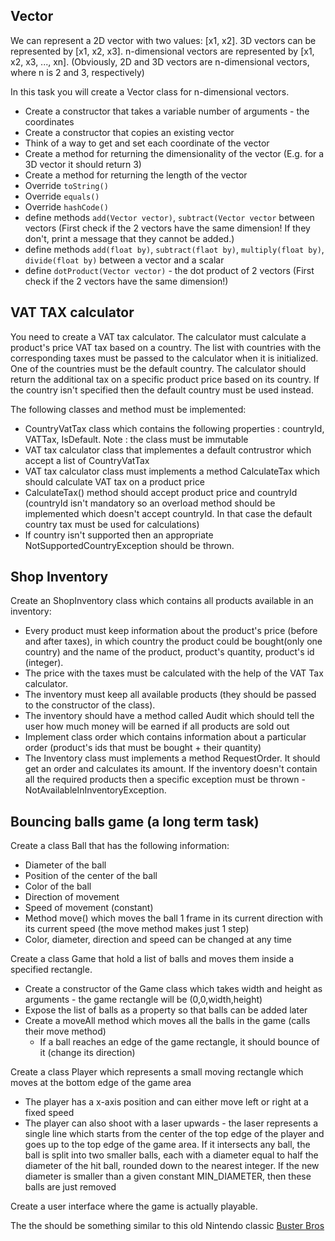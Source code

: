 ## Vector
We can represent a 2D vector with two values: [x1, x2]. 3D vectors can be represented by [x1, x2, x3]. n-dimensional vectors are represented by [x1, x2, x3, ..., xn]. (Obviously, 2D and 3D vectors are n-dimensional vectors, where n is 2 and 3, respectively)

In this task you will create a Vector class for n-dimensional vectors.

* Create a constructor that takes a variable number of arguments - the coordinates
* Create a constructor that copies an existing vector
* Think of a way to get and set each coordinate of the vector
* Create a method for returning the dimensionality of the vector (E.g. for a 3D vector it should return 3)
* Create a method for returning the length of the vector
* Override `toString()`
* Override `equals()`
* Override `hashCode()`
* define methods `add(Vector vector)`, `subtract(Vector vector` between vectors (First check if the 2 vectors have the same dimension! If they don't, print a message that they cannot be added.)
* define methods `add(float by)`, `subtract(flaot by)`, `multiply(float by)`, `divide(float by)` between a vector and a scalar
* define `dotProduct(Vector vector)` - the dot product of 2 vectors (First check if the 2 vectors have the same dimension!)

## VAT TAX calculator

You need to create a VAT tax calculator.
The calculator must calculate a product's price VAT tax based on a country.
The list with countries with the corresponding taxes must be passed to the calculator when it is initialized.
One of the countries must be the default country.
The calculator should return the additional tax on a specific product price based on its country.
If the country isn't specified then the default country must be used instead.

The following classes and method must be implemented:

* CountryVatTax class which contains the following properties : countryId, VATTax, IsDefault.
Note : the class must be immutable
* VAT tax calculator class that implementes a default contrustror which accept a list of CountryVatTax
* VAT tax calculator class must implements a method CalculateTax which should calculate VAT tax on a product price
* CalculateTax() method should accept product price and countryId (countryId isn't mandatory so an overload method should be implemented which doesn't accept countryId. In that case the default country tax must be used for calculations)
* If country isn't supported then an appropriate NotSupportedCountryException should be thrown.

## Shop Inventory

Create an ShopInventory class which contains all products available in an inventory:

* Every product must keep information about the product's price (before and after taxes), in which country the product could be bought(only one country) and the name of the product, product's quantity, product's id (integer).
* The price with the taxes must be calculated with the help of the VAT Tax calculator.
* The inventory must keep all available products (they should be passed to the constructor of the class).
* The inventory should have a method called Audit which should tell the user how much money will be earned if all products are sold out
* Implement class order which contains information about a particular order (product's ids that must be bought + their quantity)
* The Inventory class must implements a method RequestOrder. It should get an order and calculates its amount. If the inventory doesn't contain all the required products then a specific exception must be thrown - NotAvailableInInventoryException.

## Bouncing balls game (a long term task)

Create a class Ball that has the following information:

* Diameter of the ball
* Position of the center of the ball
* Color of the ball
* Direction of movement
* Speed of movement (constant)
* Method move() which moves the ball 1 frame in its current direction with its current speed (the move method makes just 1 step)
* Color, diameter, direction and speed can be changed at any time

Create a class Game that hold a list of balls and moves them inside a specified rectangle.

* Create a constructor of the Game class which takes width and height as arguments - 
the game rectangle will be (0,0,width,height)
* Expose the list of balls as a property so that balls can be added later
* Create a moveAll method which moves all the balls in the game (calls their move method)
  * If a ball reaches an edge of the game rectangle, it should bounce of it (change its direction)
  
Create a class Player which represents a small moving rectangle which moves at the bottom edge of the game area
* The player has a x-axis position and can either move left or right at a fixed speed
* The player can also shoot with a laser upwards - the laser represents a single line which starts from the center
of the top edge of the player and goes up to the top edge of the game area. If it intersects any ball, the ball
is split into two smaller balls, each with a diameter equal to half the diameter of the hit ball, rounded down to
the nearest integer. If the new diameter is smaller than a given constant MIN_DIAMETER, then these balls are just removed

Create a user interface where the game is actually playable.

The the should be something similar to this old Nintendo classic [Buster Bros](https://www.youtube.com/watch?v=ulfIohdFv08)